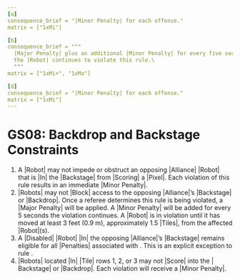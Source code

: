 ```yaml
---
[a]
consequence_brief = "|Minor Penalty| for each offense."
matrix = ["1xMi"]

[b]
consequence_brief = """
  |Major Penalty| plus an additional |Minor Penalty| for every five seconds \
  the |Robot| continues to violate this rule.\
  """
matrix = ["1xMi+", "1xMa"]

[d]
consequence_brief = "|Minor Penalty| for each offense."
matrix = ["1xMi"]
---
```


# GS08: Backdrop and Backstage Constraints

1. A |Robot| may not impede or obstruct an opposing |Alliance| |Robot| that
is |In| the |Backstage| from |Scoring| a |Pixel|. Each violation of this rule
results in an immediate |Minor Penalty|.
2. |Robots| may not |Block| access to the opposing |Alliance|’s |Backstage|
or |Backdrop|. Once a referee determines this rule is being violated, a |Major
Penalty| will be applied. A |Minor Penalty| will be added for every 5 seconds
the violation continues. A |Robot| is in violation until it has moved at least 3
feet (0.9 m), approximately 1.5 |Tiles|, from the affected |Robot|(s).
3. A |Disabled| |Robot| |In| the opposing |Alliance|’s |Backstage| remains
eligible for all |Penalties| associated with <GS08>. This is an explicit
exception to rule <G07>.
4. |Robots| located |In| |Tile| rows 1, 2, or 3 may not |Score| into the |
Backstage| or |Backdrop|. Each violation will receive a |Minor Penalty|.
